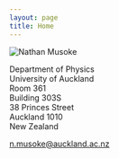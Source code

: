 ```yaml
---
layout: page
title: Home
---
```


![Nathan Musoke](https://upload.wikimedia.org/wikipedia/commons/a/a0/Circle_-_black_simple.svg)

Department of Physics  
University of Auckland  
Room 361  
Building 303S  
38 Princes Street  
Auckland 1010  
New Zealand  

[n.musoke@auckland.ac.nz](mailto:n.musoke@auckland.ac.nz)
